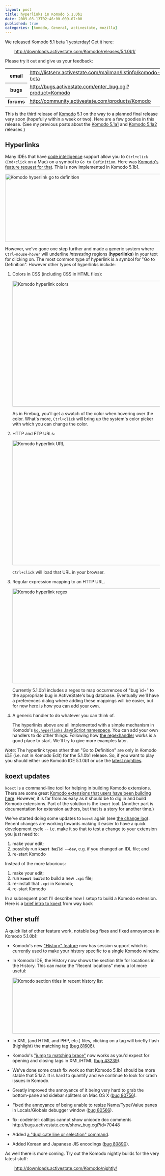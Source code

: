 ```yaml
---
layout: post
title: hyperlinks in Komodo 5.1.0b1
date: 2009-03-13T02:46:00.009-07:00
published: true
categories: [komodo, General, activestate, mozilla]
---
```


<p>We released Komodo 5.1 beta 1 yesterday! Get it here:</p><div style="margin-left: 30px;"><a href="http://downloads.activestate.com/Komodo/releases/5.1.0b1/">http://downloads.activestate.com/Komodo/releases/5.1.0b1/</a></div><p>Please try it out and give us your feedback:</p><table class="attrlist"><tr><th>email</th><td><a href="http://listserv.activestate.com/mailman/listinfo/komodo-beta">http://listserv.activestate.com/mailman/listinfo/komodo-beta</a></td></tr>
<tr><th>bugs</th><td><a href="http://bugs.activestate.com/enter_bug.cgi?product=Komodo">http://bugs.activestate.com/enter_bug.cgi?product=Komodo</a></td></tr>
<tr><th>forums</th><td><a href="http://community.activestate.com/products/Komodo">http://community.activestate.com/products/Komodo</a></td></tr>
</table><p>This is the third release of <a href="http://www.activestate.com/komodo/">Komodo</a> 5.1 on the way to a planned final release very soon (hopefully within a week or two). Here are a few goodies in this release. (See my previous posts about the <a href="http://trentmick.blogspot.com/2009/02/history-feature-in-komodo-510-alpha-1_7169.html">Komodo 5.1a1</a> and <a href="http://trentmick.blogspot.com/2009/02/find-highlighting-and-linuxx8664_5771.html">Komodo 5.1a2</a> releases.)</p><h2>Hyperlinks</h2><p>Many IDEs that have <a href="http://docs.activestate.com/komodo/5.0/codeintel.html">code intelligence</a> support allow you to <code>Ctrl+click</code> (<code>Cmd+click</code> on a Mac) on a symbol to <code>Go to Definition</code>. Here was <a href="http://bugs.activestate.com/show_bug.cgi?id=76721">Komodo's feature request for that</a>. This is now implemented in Komodo 5.1b1.</p><p><a href="http://www.flickr.com/photos/trento/3351188279/" title="Komodo hyperlink go to definition by trento, on Flickr"><img src="//farm4.static.flickr.com/3633/3351188279_2fecb4ab17_o.png" width="619" height="221" alt="Komodo hyperlink go to definition" /></a></p><p>However, we've gone one step further and made a generic system where <code>Ctrl+mouse-hover</code> will underline <em>interesting</em> regions (<strong>hyperlinks</strong>) in your text for clicking on. The most common type of hyperlink is a symbol for "Go to Definition". However other types of hyperlinks include:</p><ol><li><p>Colors in CSS (including CSS in HTML files):</p><p><a href="http://www.flickr.com/photos/trento/3352004518/" title="Komodo hyperlink colors by trento, on Flickr"><img src="//farm4.static.flickr.com/3468/3352004518_c2eaeacf12_o.png" width="750" height="409" alt="Komodo hyperlink colors" /></a></p><p>As in Firebug, you'll get a swatch of the color when hovering over the color. What's more, <code>Ctrl+click</code> will bring up the system's color picker with which you can change the color.</p></li>
<li><p>HTTP and FTP URLs:</p><p><a href="http://www.flickr.com/photos/trento/3351178023/" title="Komodo hyperlink URL by trento, on Flickr"><img src="//farm4.static.flickr.com/3653/3351178023_b5b199f084_o.png" width="626" height="406" alt="Komodo hyperlink URL" /></a></p><p><code>Ctrl+click</code> will load that URL in your browser.</p></li>
<li><p>Regular expression mapping to an HTTP URL.</p><p><a href="http://www.flickr.com/photos/trento/3352014612/" title="Komodo hyperlink regex by trento, on Flickr"><img src="//farm4.static.flickr.com/3615/3352014612_e32aa7eeed_o.png" width="576" height="308" alt="Komodo hyperlink regex" /></a></p><p>Currently 5.1.0b1 includes a regex to map occurrences of "bug \d+" to the appropriate bug in ActiveState's bug database. Eventually we'll have a preferences dialog where adding these mappings will be easier, but for now <a href="http://community.activestate.com/adding-komodo-hyperlink-handler">here is how you can add your own</a>.</p></li>
<li><p>A generic handler to do whatever you can think of.</p><p>The hyperlinks above are all implemented with a simple mechanism in Komodo's <a href="http://grok.openkomodo.com/source/xref/openkomodo/trunk/src/chrome/komodo/content/hyperlinks/hyperlinks.js#37"><code>ko.hyperlinks</code> JavaScript namespace</a>. You can add your own handlers to do other things. Following how <a href="http://grok.openkomodo.com/source/xref/openkomodo/trunk/src/chrome/komodo/content/hyperlinks/regexhandler.js#37">the regexhandler</a> works is a good place to start. We'll try to give more examples later.</p></li>
</ol><p><em>Note</em>: The hyperlink types other than "Go to Definition" are only in Komodo <em>IDE</em> (i.e. not in Komodo Edit) for the 5.1.0b1 release. So, if you want to play you should either use Komodo IDE 5.1.0b1 or use the <a href="http://downloads.activestate.com/Komodo/nightly/">latest nightlies</a>.</p><h2>koext updates</h2><p><code>koext</code> is a command-line tool for helping in building Komodo extensions. There are some great <a href="http://community.activestate.com/addons">Komodo extensions that users have been building here</a>. However, it is far from as easy as it should be to dig in and build Komodo extensions. Part of the solution is the <code>koext</code> tool. (Another part is documentation for extension authors, but that is a story for another time.)</p><p>We've started doing some updates to <code>koext</code> again (see <a href="http://grok.openkomodo.com/source/xref/openkomodo/trunk/src/sdk/CHANGELOG.txt">the change log</a>). Recent changes are working towards making it easier to have a quick development cycle -- i.e. make it so that to test a change to your extension you just need to:</p><ol><li>make your edit;</li>
<li>possibly run <strong><code>koext build --dev</code></strong>, e.g. if you changed an IDL file; and</li>
<li>re-start Komodo</li>
</ol><p>Instead of the more laborious:</p><ol><li>make your edit;</li>
<li>run <strong><code>koext build</code></strong> to build a new <code>.xpi</code> file;</li>
<li>re-install that <code>.xpi</code> in Komodo;</li>
<li>re-start Komodo</li>
</ol><p>In a subsequent post I'll describe how I setup to build a Komodo extension. Here is a <a href="http://trentmick.blogspot.com/2007/09/intro-to-komodo-extensions_8939.html">brief intro to koext</a> from way back</p><h2>Other stuff</h2><p>A quick list of other feature work, notable bug fixes and fixed annoyances in Komodo 5.1.0b1:</p><ul><li><p>Komodo's new <a href="http://trentm.com/blog/archives/2009/02/04/history-feature-in-komodo-510-alpha-1/">"History" feature</a> now has session support which is currently used to make your history specific to a single Komodo window.</p></li>
<li><p>In Komodo IDE, the History now shows the section title for locations in the History. This can make the "Recent locations" menu a lot more useful:</p><p><a href="http://www.flickr.com/photos/trento/3352004444/" title="Komodo section titles in recent history list by trento, on Flickr"><img src="//farm4.static.flickr.com/3643/3352004444_fbf864d371.jpg" width="500" height="182" alt="Komodo section titles in recent history list" /></a></p></li>
<li><p>In XML (and HTML and PHP, etc.) files, clicking on a tag will briefly flash (highlight) the matching tag (<a href="http://bugs.activestate.com/show_bug.cgi?id=81606">bug 81606</a>).</p></li>
<li><p>Komodo's <a href="http://docs.activestate.com/komodo/5.1/editor.html#matching_brace">"jump to matching brace"</a> now works as you'd expect for opening and closing tags in XML/HTML (<a href="http://bugs.activestate.com/show_bug.cgi?id=43239">bug 43239</a>).</p></li>
<li><p>We've done some crash fix work so that Komodo 5.1b1 should be more stable that 5.1a2. It is hard to quantify and we continue to look for crash issues in Komodo.</p></li>
<li><p>Greatly improved the annoyance of it being very hard to grab the bottom-pane and sidebar splitters on Mac OS X (<a href="http://bugs.activestate.com/show_bug.cgi?id=80756">bug 80756</a>).</p></li>
<li><p>Fixed the annoyance of being unable to resize Name/Type/Value panes in Locals/Globals debugger window (<a href="http://bugs.activestate.com/show_bug.cgi?id=80566">bug 80566</a>).</p></li>
<li><p>fix: codeintel: calltips cannot show unicode doc comments http://bugs.activestate.com/show_bug.cgi?id=70448</p></li>
<li><p>Added <a href="http://trentmick.blogspot.com/2009/02/line-or-selection-in-komodo_2909.html">a "duplicate line or selection" command</a>.</p></li>
<li><p>Added Korean and Japanese JIS encodings (<a href="http://bugs.activestate.com/show_bug.cgi?id=80890">bug 80890</a>).</p></li>
</ul><p>As well there is more coming. Try out the Komodo nightly builds for the very latest stuff:</p><div style="margin-left: 30px;"><a href="http://downloads.activestate.com/Komodo/nightly/">http://downloads.activestate.com/Komodo/nightly/</a></div>
